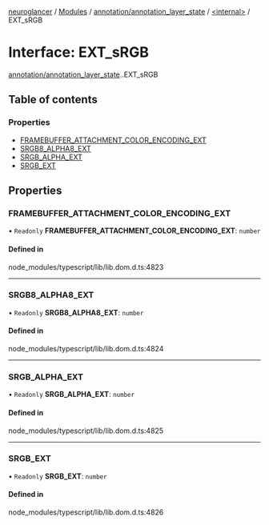 [neuroglancer](../README.md) / [Modules](../modules.md) / [annotation/annotation\_layer\_state](../modules/annotation_annotation_layer_state.md) / [<internal\>](../modules/annotation_annotation_layer_state._internal_.md) / EXT\_sRGB

# Interface: EXT\_sRGB

[annotation/annotation_layer_state](../modules/annotation_annotation_layer_state.md).[<internal>](../modules/annotation_annotation_layer_state._internal_.md).EXT_sRGB

## Table of contents

### Properties

- [FRAMEBUFFER\_ATTACHMENT\_COLOR\_ENCODING\_EXT](annotation_annotation_layer_state._internal_.EXT_sRGB.md#framebuffer_attachment_color_encoding_ext)
- [SRGB8\_ALPHA8\_EXT](annotation_annotation_layer_state._internal_.EXT_sRGB.md#srgb8_alpha8_ext)
- [SRGB\_ALPHA\_EXT](annotation_annotation_layer_state._internal_.EXT_sRGB.md#srgb_alpha_ext)
- [SRGB\_EXT](annotation_annotation_layer_state._internal_.EXT_sRGB.md#srgb_ext)

## Properties

### FRAMEBUFFER\_ATTACHMENT\_COLOR\_ENCODING\_EXT

• `Readonly` **FRAMEBUFFER\_ATTACHMENT\_COLOR\_ENCODING\_EXT**: `number`

#### Defined in

node_modules/typescript/lib/lib.dom.d.ts:4823

___

### SRGB8\_ALPHA8\_EXT

• `Readonly` **SRGB8\_ALPHA8\_EXT**: `number`

#### Defined in

node_modules/typescript/lib/lib.dom.d.ts:4824

___

### SRGB\_ALPHA\_EXT

• `Readonly` **SRGB\_ALPHA\_EXT**: `number`

#### Defined in

node_modules/typescript/lib/lib.dom.d.ts:4825

___

### SRGB\_EXT

• `Readonly` **SRGB\_EXT**: `number`

#### Defined in

node_modules/typescript/lib/lib.dom.d.ts:4826
